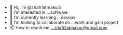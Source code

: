 - 👋 Hi, I’m @shafi1atmakur2
- 👀 I’m interested in ...software
- 🌱 I’m currently learning ...devops
- 💞️ I’m looking to collaborate on ...work and gain project
- 📫 How to reach me ...shafi2atmakur@gmail.com

<!---
shafi1atmakur2/shafi1atmakur2 is a ✨ special ✨ repository because its `README.md` (this file) appears on your GitHub profile.
You can click the Preview link to take a look at your changes.
--->
